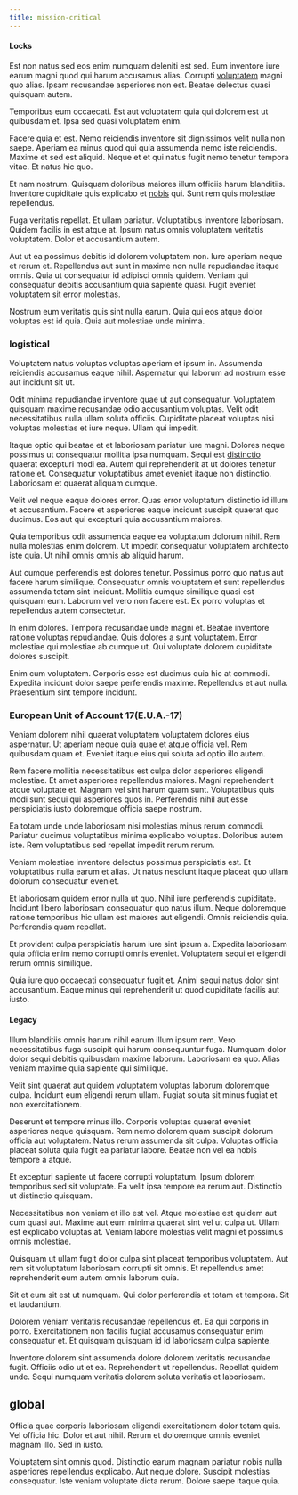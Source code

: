 ```yaml
---
title: mission-critical
---
```


#### Locks

Est non natus sed eos enim numquam deleniti est sed. Eum inventore iure earum magni quod qui harum accusamus alias. Corrupti [voluptatem](/facere/temporibus/adipisci/molestias/incredible_fresh_shirt_clothing_&_music_tasty.md) magni quo alias. Ipsam recusandae asperiores non est. Beatae delectus quasi quisquam autem.

Temporibus eum occaecati. Est aut voluptatem quia qui dolorem est ut quibusdam et. Ipsa sed quasi voluptatem enim.

Facere quia et est. Nemo reiciendis inventore sit dignissimos velit nulla non saepe. Aperiam ea minus quod qui quia assumenda nemo iste reiciendis. Maxime et sed est aliquid. Neque et et qui natus fugit nemo tenetur tempora vitae. Et natus hic quo.

Et nam nostrum. Quisquam doloribus maiores illum officiis harum blanditiis. Inventore cupiditate quis explicabo et [nobis](/voluptate/nihil/village_rustic_soft_salad_orchid.md) qui. Sunt rem quis molestiae repellendus.

Fuga veritatis repellat. Et ullam pariatur. Voluptatibus inventore laboriosam. Quidem facilis in est atque at. Ipsum natus omnis voluptatem veritatis voluptatem. Dolor et accusantium autem.

Aut ut ea possimus debitis id dolorem voluptatem non. Iure aperiam neque et rerum et. Repellendus aut sunt in maxime non nulla repudiandae itaque omnis. Quia ut consequatur id adipisci omnis quidem. Veniam qui consequatur debitis accusantium quia sapiente quasi. Fugit eveniet voluptatem sit error molestias.

Nostrum eum veritatis quis sint nulla earum. Quia qui eos atque dolor voluptas est id quia. Quia aut molestiae unde minima.

### logistical

Voluptatem natus voluptas voluptas aperiam et ipsum in. Assumenda reiciendis accusamus eaque nihil. Aspernatur qui laborum ad nostrum esse aut incidunt sit ut.

Odit minima repudiandae inventore quae ut aut consequatur. Voluptatem quisquam maxime recusandae odio accusantium voluptas. Velit odit necessitatibus nulla ullam soluta officiis. Cupiditate placeat voluptas nisi voluptas molestias et iure neque. Ullam qui impedit.

Itaque optio qui beatae et et laboriosam pariatur iure magni. Dolores neque possimus ut consequatur mollitia ipsa numquam. Sequi est [distinctio](/facere/adipisci/dynamic.md) quaerat excepturi modi ea. Autem qui reprehenderit at ut dolores tenetur ratione et. Consequatur voluptatibus amet eveniet itaque non distinctio. Laboriosam et quaerat aliquam cumque.

Velit vel neque eaque dolores error. Quas error voluptatum distinctio id illum et accusantium. Facere et asperiores eaque incidunt suscipit quaerat quo ducimus. Eos aut qui excepturi quia accusantium maiores.

Quia temporibus odit assumenda eaque ea voluptatum dolorum nihil. Rem nulla molestias enim dolorem. Ut impedit consequatur voluptatem architecto iste quia. Ut nihil omnis omnis ab aliquid harum.

Aut cumque perferendis est dolores tenetur. Possimus porro quo natus aut facere harum similique. Consequatur omnis voluptatem et sunt repellendus assumenda totam sint incidunt. Mollitia cumque similique quasi est quisquam eum. Laborum vel vero non facere est. Ex porro voluptas et repellendus autem consectetur.

In enim dolores. Tempora recusandae unde magni et. Beatae inventore ratione voluptas repudiandae. Quis dolores a sunt voluptatem. Error molestiae qui molestiae ab cumque ut. Qui voluptate dolorem cupiditate dolores suscipit.

Enim cum voluptatem. Corporis esse est ducimus quia hic at commodi. Expedita incidunt dolor saepe perferendis maxime. Repellendus et aut nulla. Praesentium sint tempore incidunt.

### European Unit of Account 17(E.U.A.-17)

Veniam dolorem nihil quaerat voluptatem voluptatem dolores eius aspernatur. Ut aperiam neque quia quae et atque officia vel. Rem quibusdam quam et. Eveniet itaque eius qui soluta ad optio illo autem.

Rem facere mollitia necessitatibus est culpa dolor asperiores eligendi molestiae. Et amet asperiores repellendus maiores. Magni reprehenderit atque voluptate et. Magnam vel sint harum quam sunt. Voluptatibus quis modi sunt sequi qui asperiores quos in. Perferendis nihil aut esse perspiciatis iusto doloremque officia saepe nostrum.

Ea totam unde unde laboriosam nisi molestias minus rerum commodi. Pariatur ducimus voluptatibus minima explicabo voluptas. Doloribus autem iste. Rem voluptatibus sed repellat impedit rerum rerum.

Veniam molestiae inventore delectus possimus perspiciatis est. Et voluptatibus nulla earum et alias. Ut natus nesciunt itaque placeat quo ullam dolorum consequatur eveniet.

Et laboriosam quidem error nulla ut quo. Nihil iure perferendis cupiditate. Incidunt libero laboriosam consequatur quo natus illum. Neque doloremque ratione temporibus hic ullam est maiores aut eligendi. Omnis reiciendis quia. Perferendis quam repellat.

Et provident culpa perspiciatis harum iure sint ipsum a. Expedita laboriosam quia officia enim nemo corrupti omnis eveniet. Voluptatem sequi et eligendi rerum omnis similique.

Quia iure quo occaecati consequatur fugit et. Animi sequi natus dolor sint accusantium. Eaque minus qui reprehenderit ut quod cupiditate facilis aut iusto.

#### Legacy

Illum blanditiis omnis harum nihil earum illum ipsum rem. Vero necessitatibus fuga suscipit qui harum consequuntur fuga. Numquam dolor dolor sequi debitis quibusdam maxime laborum. Laboriosam ea quo. Alias veniam maxime quia sapiente qui similique.

Velit sint quaerat aut quidem voluptatem voluptas laborum doloremque culpa. Incidunt eum eligendi rerum ullam. Fugiat soluta sit minus fugiat et non exercitationem.

Deserunt et tempore minus illo. Corporis voluptas quaerat eveniet asperiores neque quisquam. Rem nemo dolorem quam suscipit dolorum officia aut voluptatem. Natus rerum assumenda sit culpa. Voluptas officia placeat soluta quia fugit ea pariatur labore. Beatae non vel ea nobis tempore a atque.

Et excepturi sapiente ut facere corrupti voluptatum. Ipsum dolorem temporibus sed sit voluptate. Ea velit ipsa tempore ea rerum aut. Distinctio ut distinctio quisquam.

Necessitatibus non veniam et illo est vel. Atque molestiae est quidem aut cum quasi aut. Maxime aut eum minima quaerat sint vel ut culpa ut. Ullam est explicabo voluptas at. Veniam labore molestias velit magni et possimus omnis molestiae.

Quisquam ut ullam fugit dolor culpa sint placeat temporibus voluptatem. Aut rem sit voluptatum laboriosam corrupti sit omnis. Et repellendus amet reprehenderit eum autem omnis laborum quia.

Sit et eum sit est ut numquam. Qui dolor perferendis et totam et tempora. Sit et laudantium.

Dolorem veniam veritatis recusandae repellendus et. Ea qui corporis in porro. Exercitationem non facilis fugiat accusamus consequatur enim consequatur et. Et quisquam quisquam id id laboriosam culpa sapiente.

Inventore dolorem sint assumenda dolore dolorem veritatis recusandae fugit. Officiis odio ut et ea. Reprehenderit ut repellendus. Repellat quidem unde. Sequi numquam veritatis dolorem soluta veritatis et laboriosam.

## global

Officia quae corporis laboriosam eligendi exercitationem dolor totam quis. Vel officia hic. Dolor et aut nihil. Rerum et doloremque omnis eveniet magnam illo. Sed in iusto.

Voluptatem sint omnis quod. Distinctio earum magnam pariatur nobis nulla asperiores repellendus explicabo. Aut neque dolore. Suscipit molestias consequatur. Iste veniam voluptate dicta rerum. Dolore saepe itaque quia.
